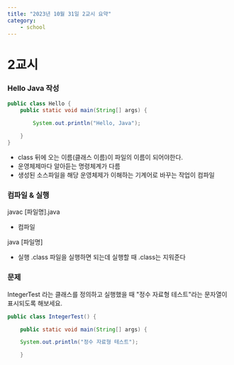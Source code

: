 ```yaml
---
title: "2023년 10월 31일 2교시 요약"
category:
    - school
---
```


# 2교시

### Hello Java 작성

```java
public class Hello {
	public static void main(String[] args) {
	
		System.out.println("Hello, Java");	

	}
}
```

- class 뒤에 오는 이름(클래스 이름)이 파일의 이름이 되어야한다.
- 운영체제마다 알아듣는 명령체계가 다름
- 생성된 소스파일을 해당 운영체제가 이해하는 기계어로 바꾸는 작업이 컴파일



### 컴파일 & 실행

javac [파일명].java 
- 컴파일

java [파일명] 
- 실행 .class 파일을 실행하면 되는데 실행할 때 .class는 지워준다


### 문제
IntegerTest 라는 클래스를 정의하고 실행했을 때 "정수 자료형 테스트"라는 문자열이 표시되도록 해보세요.

```java
public class IntegerTest() {

	public static void main(String[] args) {

	System.out.println("정수 자료형 테스트");

	}
```